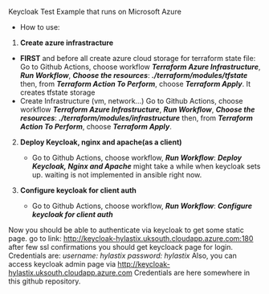 Keycloak Test Example that runs on Microsoft Azure

- How to use:
  
1. **Create azure infrastracture**
  - **FIRST** and before all create azure cloud storage for terraform state file:
     Go to Github Actions, choose workflow **_Terraform Azure Infrastructure_**,
     **_Run Workflow_**, **_Choose the resources_**: **_./terraform/modules/tfstate_** then,
     from **_Terraform Action To Perform_**, choose **_Terraform Apply_**. It creates
     tfstate storage
   - Create Infrastructure (vm, network...)
     Go to Github Actions, choose workflow **_Terraform Azure Infrastructure_**,
     **_Run Workflow_**, **_Choose the resources_**: **_./terraform/modules/infrastructure_** then,
     from **_Terraform Action To Perform_**, choose **_Terraform Apply_**.

2. **Deploy Keycloak, nginx and apache(as a client)**
    - Go to Github Actions, choose workflow, **_Run Workflow_**: **_Deploy Keycloak, Nginx and Apache_**
      might take a while when keycloak sets up. waiting is not implemented in ansible right now.

3. **Configure keycloak for client auth**
   -  Go to Github Actions, choose workflow, **_Run Workflow_**: **_Configure keycloak for client auth_**

Now you should be able to authenticate via keycloak to get some static page.
go to link: http://keycloak-hylastix.uksouth.cloudapp.azure.com:180
after few ssl confirmations you should get keycloack page for login.
Credentials are: 
_username: hylastix_
_password: hylastix_
Also, you can access keycloak admin page via http://keycloak-hylastix.uksouth.cloudapp.azure.com
Credentials are here somewhere in this github repository.

     
  
